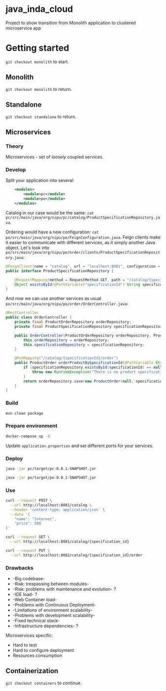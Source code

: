 # java_inda_cloud
Project to show transition from Monolith application to clustered microservice app

# Getting started

`git checkout monolith` to start.

## Monolith

`git checkout monolith` to return.

## Standalone

`git checkout standalone` to return.

## Microservices

### Theory

Microservices - set of *loosely* coupled services.

### Develop

Split your application into several:

```xml
    <modules>
        <module>pc</module>
        <module>po</module>
    </modules>
```

Catalog in our case would be the same: `cat pc/src/main/java/org/nipu/pc/catalog/ProductSpecificationRepository.java`.

Ordering would have a new configuration: `cat po/src/main/java/org/nipu/po/FeignConfiguration.java`.
Feign clients make it easier to communicate with different services, as it simply another Java object.
Let's look into ` po/src/main/java/org/nipu/po/order/clients/ProductSpecificationRepository.java`:

```java
@FeignClient(name = "catalog", url = "localhost:8081", configuration = FeignConfiguration.class)
public interface ProductSpecificationRepository {

    @RequestMapping(method = RequestMethod.GET, path = "/catalog/{specificationId}")
    Object existsById(@PathVariable("specificationId") String specificationId);
}
```

And now we can use another services as usual ` po/src/main/java/org/nipu/po/order/OrderController.java`:

```java
@RestController
public class OrderController {
    private final ProductOrderRepository orderRepository;
    private final ProductSpecificationRepository specificationRepository;

    public OrderController(ProductOrderRepository orderRepository, ProductSpecificationRepository specificationRepository) {
        this.orderRepository = orderRepository;
        this.specificationRepository = specificationRepository;
    }

    @PutMapping("/catalog/{specificationId}/order")
    public ProductOrder orderProductBySpecificationId(@PathVariable String specificationId) {
        if (specificationRepository.existsById(specificationId) == null) {
            throw new RuntimeException("There is no product specification with Id: " + specificationId);
        }
        return orderRepository.save(new ProductOrder(null, specificationId, 1l));
    }
}
```

### Build

```bash
mvn clean package
```

### Prepare environment

```bash
docker-compose up -d
```

Update `application.properties` and set different ports for your services.

### Deploy

```bash
java -jar pc/target/pc-0.0.1-SNAPSHOT.jar

```

```bash
java -jar po/target/po-0.0.1-SNAPSHOT.jar
```

### Use

```bash
curl --request POST \
  --url http://localhost:8081/catalog \
  --header 'content-type: application/json' \
  --data '{
	"name": "Internet",
	"price": 500
}'
```

```bash
curl --request GET \
  --url http://localhost:8081/catalog/{specification_id}
```

```bash
curl --request PUT \
  --url http://localhost:8082/catalog/{specification_id}/order
```

### Drawbacks

- -Big codebase-
- -Risk: trespassing between modules-
- -Risk: problems with maintenance and evolution- ?
- -IDE load- ?
- -Web Container load-
- -Problems with Continuous Deployment- 
- -Limitations of environment scalability-
- -Problems with development scalability- 
- -Fixed technical stack-
- -Infrastructure dependencies- ?

Microservices specific:

- Hard to test
- Hard to configure deployment
- Resources consumption

## Containerization

`git checkout containers` to continue.


